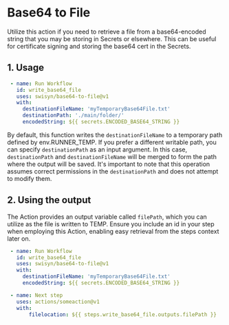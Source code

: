 # Base64 to File

Utilize this action if you need to retrieve a file from a base64-encoded string that you may be storing in Secrets or elsewhere. This can be useful for certificate signing and storing the base64 cert in the Secrets.

## 1. Usage

   ```yaml
    - name: Run Workflow
      id: write_base64_file
      uses: swisyn/base64-to-file@v1
      with:
        destinationFileName: 'myTemporaryBase64File.txt'
        destinationPath: './main/folder/'
        encodedString: ${{ secrets.ENCODED_BASE64_STRING }}
   ```

By default, this function writes the `destinationFileName` to a temporary path defined by env.RUNNER_TEMP. If you prefer a different writable path, you can specify `destinationPath` as an input argument. In this case, `destinationPath` and `destinationFileName` will be merged to form the path where the output will be saved. It's important to note that this operation assumes correct permissions in the `destinationPath` and does not attempt to modify them.

## 2. Using the output

The Action provides an output variable called `filePath`, which you can utilize as the file is written to TEMP. Ensure you include an id in your step when employing this Action, enabling easy retrieval from the steps context later on.

   ```yaml
    - name: Run Workflow
      id: write_base64_file
      uses: swisyn/base64-to-file@v1
      with:
        destinationFileName: 'myTemporaryBase64File.txt'
        encodedString: ${{ secrets.ENCODED_BASE64_STRING }}

    - name: Next step
      uses: actions/someaction@v1
      with:
          filelocation: ${{ steps.write_base64_file.outputs.filePath }}
   ```

